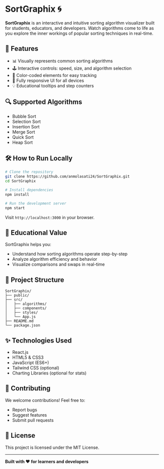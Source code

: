 # SortGraphix 🌀

**SortGraphix** is an interactive and intuitive sorting algorithm visualizer built for students, educators, and developers. Watch algorithms come to life as you explore the inner workings of popular sorting techniques in real-time.

## 🚀 Features

- 📊 Visually represents common sorting algorithms
- 🕹️ Interactive controls: speed, size, and algorithm selection
- 🌈 Color-coded elements for easy tracking
- 📱 Fully responsive UI for all devices
- 💡 Educational tooltips and step counters

## 🔍 Supported Algorithms

- Bubble Sort
- Selection Sort
- Insertion Sort
- Merge Sort
- Quick Sort
- Heap Sort





## 🛠️ How to Run Locally

```bash
# Clone the repository
git clone https://github.com/anmolasati24/SortGraphix.git
cd SortGraphix

# Install dependencies
npm install

# Run the development server
npm start
```

Visit `http://localhost:3000` in your browser.

## 🧠 Educational Value

SortGraphix helps you:
- Understand how sorting algorithms operate step-by-step
- Analyze algorithm efficiency and behavior
- Visualize comparisons and swaps in real-time

## 📁 Project Structure

```
SortGraphix/
├── public/
├── src/
│   ├── algorithms/
│   ├── components/
│   ├── styles/
│   └── App.js
├── README.md
└── package.json
```

## ✨ Technologies Used

- React.js
- HTML5 & CSS3
- JavaScript (ES6+)
- Tailwind CSS (optional)
- Charting Libraries (optional for stats)

## 🙌 Contributing

We welcome contributions! Feel free to:
- Report bugs
- Suggest features
- Submit pull requests

## 📜 License

This project is licensed under the MIT License.

---

**Built with ❤️ for learners and developers**
